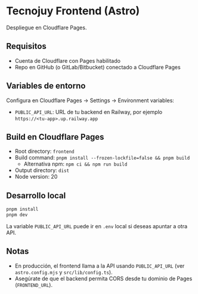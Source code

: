 # Tecnojuy Frontend (Astro)

Despliegue en Cloudflare Pages.

## Requisitos
- Cuenta de Cloudflare con Pages habilitado
- Repo en GitHub (o GitLab/Bitbucket) conectado a Cloudflare Pages

## Variables de entorno
Configura en Cloudflare Pages → Settings → Environment variables:
- `PUBLIC_API_URL`: URL de tu backend en Railway, por ejemplo `https://<tu-app>.up.railway.app`

## Build en Cloudflare Pages
- Root directory: `frontend`
- Build command: `pnpm install --frozen-lockfile=false && pnpm build`
  - Alternativa npm: `npm ci && npm run build`
- Output directory: `dist`
- Node version: 20

## Desarrollo local
```bash
pnpm install
pnpm dev
```
La variable `PUBLIC_API_URL` puede ir en `.env` local si deseas apuntar a otra API.

## Notas
- En producción, el frontend llama a la API usando `PUBLIC_API_URL` (ver `astro.config.mjs` y `src/lib/config.ts`).
- Asegúrate de que el backend permita CORS desde tu dominio de Pages (`FRONTEND_URL`).

